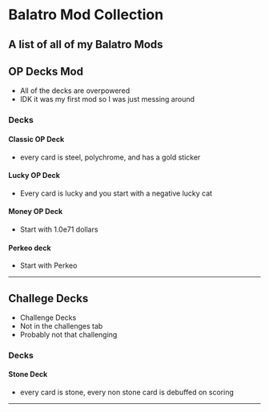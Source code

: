 # Balatro Mod Collection
A list of all of my Balatro Mods
---
## OP Decks Mod
- All of the decks are overpowered
- IDK it was my first mod so I was just messing around
### Decks
#### Classic OP Deck
- every card is steel, polychrome, and has a gold sticker
#### Lucky OP Deck
- Every card is lucky and you start with a negative lucky cat
#### Money OP Deck
- Start with 1.0e71 dollars
#### Perkeo deck
- Start with Perkeo
---
## Challege Decks
- Challenge Decks
- Not in the challenges tab
- Probably not that challenging
### Decks
#### Stone Deck
- every card is stone, every non stone card is debuffed on scoring
---
